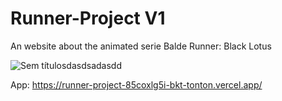 # Runner-Project V1
An website about the animated serie Balde Runner: Black Lotus

![Sem títulosdasdsadasdd](https://user-images.githubusercontent.com/82295321/236317137-09cb9db3-4e37-4ce5-89bd-9073ff1aeb79.png)


App: https://runner-project-85coxlg5i-bkt-tonton.vercel.app/
